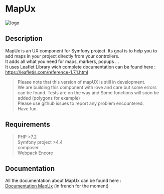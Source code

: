 # MapUx
![logo](http://frvaillant.com/mapux/logo_mapux.svg)
## Description
MapUx is an UX component for Symfony project. Its goal is to help you to add maps in your project directly from your controllers.  
It adds all what you need for maps, markers, popups ...  
It uses Leaflet Library wich complete documentation can be found here :  
https://leafletjs.com/reference-1.7.1.html 

> Please note that this version of mapUX is still in development.  
> We are building this component with love and care but some errors can be found.
> Tests are on the way and Some functions will soon be added (polygons for example)  
> Please use github issues to report any problem encountered.  
> Have fun.

## Requirements
> PHP >7.2  
> Symfony project >4.4  
> composer  
> Webpack Encore  

## Documentation
All the documentation about MapUx can be found here :  
[Documentation MapUx](https://www.frvaillant.com/mapux) (in french for the moment)
